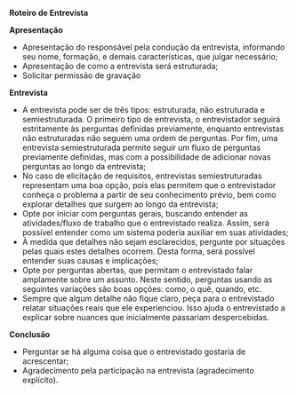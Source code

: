 ﻿**Roteiro de Entrevista**

**Apresentação**

- Apresentação do responsável pela condução da entrevista, informando seu nome, formação, e demais características, que julgar necessário;
- Apresentação de como a entrevista será estruturada;
- Solicitar permissão de gravação

**Entrevista**

- A entrevista pode ser de três tipos: estruturada, não estruturada e semiestruturada. O primeiro tipo de entrevista, o entrevistador seguirá estritamente às perguntas definidas previamente, enquanto entrevistas não estruturadas não seguem uma ordem de perguntas. Por fim, uma entrevista semiestruturada permite seguir um fluxo de perguntas previamente definidas, mas com a possibilidade de adicionar novas perguntas ao longo da entrevista;
- No caso de elicitação de requisitos, entrevistas semiestruturadas representam uma boa opção, pois elas permitem que o entrevistador conheça o problema a partir de seu conhecimento prévio, bem como explorar detalhes que surgem ao longo da entrevista;
- Opte por iniciar com perguntas gerais, buscando entender as atividades/fluxo de trabalho que o entrevistado realiza. Assim, será possível entender como um sistema poderia auxiliar em suas atividades;
- À medida que detalhes não sejam esclarecidos, pergunte por situações pelas quais estes detalhes ocorrem. Desta forma, será possível entender suas causas e implicações;
- Opte por perguntas abertas, que permitam o entrevistado falar amplamente sobre um assunto. Neste sentido, perguntas usando as seguintes variações são boas opções: como, o quê, quando, etc.
- Sempre que algum detalhe não fique claro, peça para o entrevistado relatar situações reais que ele experienciou. Isso ajuda o entrevistado a explicar sobre nuances que inicialmente passariam despercebidas.

**Conclusão**

- Perguntar se há alguma coisa que o entrevistado gostaria de acrescentar;
- Agradecimento pela participação na entrevista (agradecimento explícito).
